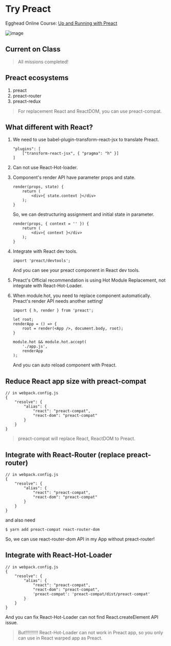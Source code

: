 # Try Preact

Egghead Online Course: [Up and Running with Preact](https://egghead.io/courses/up-and-running-with-preact)

![image](https://rawgit.com/mvpdw06/try-preact/master/img/preact.png)

## Current on Class

> All missions completed!

## Preact ecosystems

1. preact
2. preact-router
3. preact-redux

> For replacement React and ReactDOM, you can use preact-compat.

## What different with React?

1. We need to use babel-plugin-transform-react-jsx to translate Preact.
    ```
    "plugins": [
        ["transform-react-jsx", { "pragma": "h" }]
    ]
    ```
2. Can not use React-Hot-loader.
3. Component's render API have parameter props and state.
    ```
    render(props, state) {
        return (
            <div>{ state.context }</div>
        );
    }
    ```
    So, we can destructuring assignment and initial state in parameter.
    ```
    render(props, { context = '' }) {
        return (
            <div>{ context }</div>
        );
    }
    ```
4. Integrate with React dev tools.
    ```
    import 'preact/devtools';
    ```

    And you can see your preact component in React dev tools.

5. Preact's Official recommendation is using Hot Module Replacement, not integrate with React-Hot-Loader.
6. When module.hot, you need to replace component automatically. Preact's render API needs another setting!
    ```
    import { h, render } from 'preact';

    let root;
    renderApp = () => {
        root = render(<App />, document.body, root);
    }

    module.hot && module.hot.accept(
        './app.js',
        renderApp
    );
    ```
    And you can auto reload component with Preact.

## Reduce React app size with preact-compat

```
// in webpack.config.js
{
    "resolve": {
        "alias": {
            "react": "preact-compat",
            "react-dom": "preact-compat"
        }
    }
}
```

> preact-compat will replace React, ReactDOM to Preact.

## Integrate with React-Router (replace preact-router)

```
// in webpack.config.js
{
    "resolve": {
        "alias": {
            "react": "preact-compat",
            "react-dom": "preact-compat"
        }
    }
}
```

and also need

```
$ yarn add preact-compat react-router-dom
```

So, we can use react-router-dom API in my App without preact-router!

## Integrate with React-Hot-Loader

```
// in webpack.config.js
{
    "resolve": {
        "alias": {
            "react": "preact-compat",
            "react-dom": "preact-compat",
            'preact-compat': 'preact-compat/dist/preact-compat'
        }
    }
}
```

And you can fix React-Hot-Loader can not find React.createElement API issue.

> But!!!!!!!!!! React-Hot-Loader can not work in Preact app, so you only can use in React warped app as Preact.